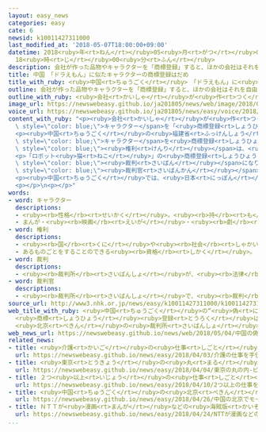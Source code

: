 ```yaml
---
layout: easy_news
categories: easy
cate: 6
newsid: k10011427311000
last_modified_at: '2018-05-07T18:00:00+09:00'
datetime: 2018<ruby>年<rt>ねん</rt></ruby>05<ruby>月<rt>がつ</rt></ruby>07<ruby>日<rt>にち</rt></ruby>
  18<ruby>時<rt>じ</rt></ruby>00<ruby>分<rt>ふん</rt></ruby>
description: 会社が作った品物やキャラクターを「商標登録」すると、ほかの会社はそれを自由に利用することができません。
title: 中国　「ドラえもん」に似たキャラクターの商標登録はだめ
title_with_ruby: <ruby>中国<rt>ちゅうごく</rt></ruby>　「ドラえもん」に<ruby>似<rt>に</rt></ruby>たキャラクターの<ruby>商標登録<rt>しょうひょうとうろく</rt></ruby>はだめ
outline: 会社が作った品物やキャラクターを「商標登録」すると、ほかの会社はそれを自由に利用することができません。
outline_with_ruby: <ruby>会社<rt>かいしゃ</rt></ruby>が<ruby>作<rt>つく</rt></ruby>った<ruby>品物<rt>しなもの</rt></ruby>やキャラクターを「<ruby>商標登録<rt>しょうひょうとうろく</rt></ruby>」すると、ほかの<ruby>会社<rt>かいしゃ</rt></ruby>はそれを<ruby>自由<rt>じゆう</rt></ruby>に<ruby>利用<rt>りよう</rt></ruby>することができません。
image_url: https://newswebeasy.github.io/ja201805/news/web/image/2018/05/04/K10011427311_1805041838_1805041840_01_02.jpg
voice_url: https://newswebeasy.github.io/ja201805/news/easy/voice/2018/05/07/k10011427311000.mp4
content_with_ruby: "<p><ruby>会社<rt>かいしゃ</rt></ruby>が<ruby>作<rt>つく</rt></ruby>った<ruby>品物<rt>しなもの</rt></ruby>や<span\
  \ style=\"color: blue;\">キャラクター</span>を「<ruby>商標登録<rt>しょうひょうとうろく</rt></ruby>」すると、ほかの<ruby>会社<rt>かいしゃ</rt></ruby>はそれを<ruby>自由<rt>じゆう</rt></ruby>に<ruby>利用<rt>りよう</rt></ruby>することができません。</p>\n\
  <p><ruby>中国<rt>ちゅうごく</rt></ruby>の<ruby>福建省<rt>ふっけんしょう</rt></ruby>の<ruby>会社<rt>かいしゃ</rt></ruby>は３<ruby>年<rt>ねん</rt></ruby><ruby>前<rt>まえ</rt></ruby>に「ロボット<ruby>猫<rt>ねこ</rt></ruby>」という<span\
  \ style=\"color: blue;\">キャラクター</span>を<ruby>商標登録<rt>しょうひょうとうろく</rt></ruby>しました。「ロボット<ruby>猫<rt>ねこ</rt></ruby>」は<ruby>日本<rt>にっぽん</rt></ruby>の<ruby>漫画<rt>まんが</rt></ruby>の「ドラえもん」と<ruby>似<rt>に</rt></ruby>ていると<ruby>言<rt>い</rt></ruby>われていました。<ruby>中国<rt>ちゅうごく</rt></ruby>で「ドラえもん」を<ruby>利用<rt>りよう</rt></ruby>する<span\
  \ style=\"color: blue;\"><ruby>権利<rt>けんり</rt></ruby></span>は、<ruby>別<rt>べつ</rt></ruby>の<ruby>上海<rt>しゃんはい</rt></ruby>の<ruby>会社<rt>かいしゃ</rt></ruby>が<ruby>持<rt>も</rt></ruby>っています。</p>\n\
  <p>「ロボット<ruby>猫<rt>ねこ</rt></ruby>」の<ruby>商標登録<rt>しょうひょうとうろく</rt></ruby>は、<ruby>北京<rt>ぺきん</rt></ruby>の<ruby>裁判所<rt>さいばんしょ</rt></ruby>で<span\
  \ style=\"color: blue;\"><ruby>裁判<rt>さいばん</rt></ruby></span>になりました。<ruby>福建省<rt>ふっけんしょう</rt></ruby>の<ruby>会社<rt>かいしゃ</rt></ruby>は「ドラえもん」と<ruby>全然<rt>ぜんぜん</rt></ruby><ruby>違<rt>ちが</rt></ruby>うし<ruby>似<rt>に</rt></ruby>ていないと<ruby>言<rt>い</rt></ruby>いました。<span\
  \ style=\"color: blue;\"><ruby>裁判官<rt>さいばんかん</rt></ruby></span>は「ドラえもん」の<ruby>漫画<rt>まんが</rt></ruby>をよく<ruby>読<rt>よ</rt></ruby>んで<ruby>考<rt>かんが</rt></ruby>えました。そして、「ロボット<ruby>猫<rt>ねこ</rt></ruby>」は「ドラえもん」によく<ruby>似<rt>に</rt></ruby>ているから<ruby>商標登録<rt>しょうひょうとうろく</rt></ruby>はだめだと<ruby>言<rt>い</rt></ruby>いました。</p>\n\
  <p><ruby>中国<rt>ちゅうごく</rt></ruby>では、<ruby>日本<rt>にっぽん</rt></ruby>の<ruby>会社<rt>かいしゃ</rt></ruby>が<ruby>作<rt>つく</rt></ruby>った<ruby>物<rt>もの</rt></ruby>なのに<ruby>商標登録<rt>しょうひょうとうろく</rt></ruby>する<ruby>人<rt>ひと</rt></ruby>がいて、<ruby>大<rt>おお</rt></ruby>きな<ruby>問題<rt>もんだい</rt></ruby>になっています。</p>\n\
  <p></p>\n<p></p>"
words:
- word: キャラクター
  descriptions:
  - <ruby><rb>性格</rb><rt>せいかく</rt></ruby>。<ruby><rb>持</rb><rt>も</rt></ruby>ち<ruby><rb>味</rb><rt>あじ</rt></ruby>。
  - まんが・<ruby><rb>映画</rb><rt>えいが</rt></ruby>・<ruby><rb>劇</rb><rt>げき</rt></ruby>などに<ruby><rb>出</rb><rt>で</rt></ruby>てくる<ruby><rb>人物</rb><rt>じんぶつ</rt></ruby>や<ruby><rb>動物</rb><rt>どうぶつ</rt></ruby>。
- word: 権利
  descriptions:
  - <ruby><rb>国</rb><rt>くに</rt></ruby>や<ruby><rb>社会</rb><rt>しゃかい</rt></ruby>などの<ruby><rb>決</rb><rt>き</rt></ruby>まりで<ruby><rb>認</rb><rt>みと</rt></ruby>められている<ruby><rb>利益</rb><rt>りえき</rt></ruby>。
  - あるものごとをすることのできる<ruby><rb>資格</rb><rt>しかく</rt></ruby>。
- word: 裁判
  descriptions:
  - <ruby><rb>裁判所</rb><rt>さいばんしょ</rt></ruby>が、<ruby><rb>法律</rb><rt>ほうりつ</rt></ruby>にもとづいて、それがよいか<ruby><rb>悪</rb><rt>わる</rt></ruby>いかを<ruby><rb>決</rb><rt>き</rt></ruby>めること。
- word: 裁判官
  descriptions:
  - <ruby><rb>裁判所</rb><rt>さいばんしょ</rt></ruby>で、<ruby><rb>裁判</rb><rt>さいばん</rt></ruby>をする<ruby><rb>国</rb><rt>くに</rt></ruby>の<ruby><rb>公務員</rb><rt>こうむいん</rt></ruby>。<ruby><rb>国民</rb><rt>こくみん</rt></ruby>の<ruby><rb>自由</rb><rt>じゆう</rt></ruby>や<ruby><rb>権利</rb><rt>けんり</rt></ruby>を<ruby><rb>守</rb><rt>まも</rt></ruby>るために、よい<ruby><rb>悪</rb><rt>わる</rt></ruby>いを<ruby><rb>決</rb><rt>き</rt></ruby>めたり、<ruby><rb>悪</rb><rt>わる</rt></ruby>い<ruby><rb>人</rb><rt>ひと</rt></ruby>を<ruby><rb>裁</rb><rt>さば</rt></ruby>いたりする。
source_url: http://www3.nhk.or.jp/news/easy/k10011427311000/k10011427311000.html
web_title_with_ruby: <ruby>中国<rt>ちゅうごく</rt></ruby>の“<ruby>偽<rt>にせ</rt></ruby><ruby>ドラえもん<rt>どらえもん</rt></ruby>”
  <ruby>商標<rt>しょうひょう</rt></ruby><ruby>登録<rt>とうろく</rt></ruby>は<ruby>無効<rt>むこう</rt></ruby>
  <ruby>北京<rt>ぺきん</rt></ruby>の<ruby>裁判所<rt>さいばんしょ</rt></ruby>
web_news_url: https://newswebeasy.github.io/news/web/2018/05/04/中国の偽ドラえもん-商標登録は無効-北京の裁判所
related_news:
- title: <ruby>介護<rt>かいご</rt></ruby>の<ruby>仕事<rt>しごと</rt></ruby>を<ruby>手伝<rt>てつだ</rt></ruby>うロボットを<ruby>作<rt>つく</rt></ruby>ろう
  url: https://newswebeasy.github.io/news/easy/2018/04/03/介護の仕事を手伝うロボットを作ろう
- title: <ruby>東京<rt>とうきょう</rt></ruby>の<ruby>丸<rt>まる</rt></ruby>の<ruby>内<rt>うち</rt></ruby>　ビルの<ruby>警備<rt>けいび</rt></ruby>などにロボットを<ruby>使<rt>つか</rt></ruby>う
  url: https://newswebeasy.github.io/news/easy/2018/04/04/東京の丸の内-ビルの警備などにロボットを使う
- title: ２つ<ruby>以上<rt>いじょう</rt></ruby>の<ruby>仕事<rt>しごと</rt></ruby>をしている<ruby>人<rt>ひと</rt></ruby>が<ruby>増<rt>ふ</rt></ruby>えている
  url: https://newswebeasy.github.io/news/easy/2018/04/10/2つ以上の仕事をしている人が増えている
- title: <ruby>中国<rt>ちゅうごく</rt></ruby>の<ruby>北京<rt>ぺきん</rt></ruby>でモーターショー　たくさんの<ruby>電気<rt>でんき</rt></ruby><ruby>自動車<rt>じどうしゃ</rt></ruby>を<ruby>紹介<rt>しょうかい</rt></ruby>
  url: https://newswebeasy.github.io/news/easy/2018/04/26/中国の北京でモーターショー-たくさんの電気自動車を紹介
- title: ＮＴＴが<ruby>漫画<rt>まんが</rt></ruby>などの<ruby>海賊版<rt>かいぞくばん</rt></ruby>サイトを<ruby>見<rt>み</rt></ruby>ることができなくする
  url: https://newswebeasy.github.io/news/easy/2018/04/24/NTTが漫画などの海賊版サイトを見ることができなくする
...
```

